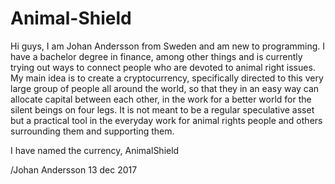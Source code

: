 # Animal-Shield

Hi guys,
I am Johan Andersson from Sweden and am new to programming. I have a bachelor degree in finance, among
other things and is currently trying out ways to connect people who are devoted to animal right issues.
My main idea is to create a cryptocurrency, specifically directed to this very large group of people
all around the world, so that they in an easy way can allocate capital between each other, in the work
for a better world for the silent beings on four legs. It is not meant to be a regular speculative asset
but a practical tool in the everyday work for animal rights people and others surrounding them and 
supporting them.

I have named the currency, AnimalShield

/Johan Andersson  13 dec 2017
